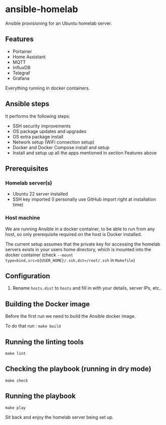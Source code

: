 # ansible-homelab
Ansible provisioning for an Ubuntu homelab server.

## Features
* Portainer
* Home Assistant
* MQTT
* InfluxDB
* Telegraf
* Grafana

Everything running in docker containers.

## Ansible steps
It performs the following steps:
* SSH security improvements
* OS package updates and upgrades
* OS extra package install
* Network setup (WiFi connection setup)
* Docker and Docker Compose install and setup
* Install and setup up all the apps mentioned in section Features above

## Prerequisites
### Homelab server(s)
* Ubuntu 22 server installed
* SSH key imported (I personally use GitHub import right at installation time)

### Host machine
We are running Ansible in a docker container, to be able to run from any host, so only prerequisite required on the host is Docker installed.

The current setup assumes that the private key for accessing the homelab servers exists in your users home directory, which is mounted into the docker container (check `--mount type=bind,src=${USER_HOME}/.ssh,dst=/root/.ssh` in `Makefile`)

## Configuration
1. Rename `hosts.dist` to `hosts` and fill in with your details, server IPs, etc..

## Building the Docker image
Before the first run we need to build the Ansible docker image. 

To do that run : 
`make build`

## Running the linting tools
`make lint`

## Checking the playbook (running in dry mode)
`make check`

## Running the playbook
`make play`

Sit back and enjoy the homelab server being set up.